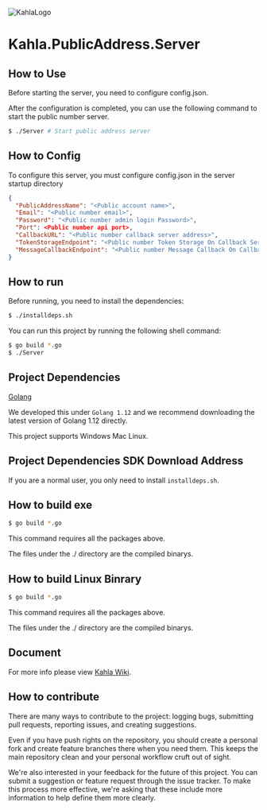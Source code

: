 ![KahlaLogo](https://raw.githubusercontent.com/AiursoftWeb/Kahla.App/dev/src/assets/144x144.png)

# Kahla.PublicAddress.Server

## How to Use

Before starting the server, you need to configure config.json.

After the configuration is completed, you can use the following command to start the public number server.

```bash
$ ./Server # Start public address server
```

## How to Config

To configure this server, you must configure config.json in the server startup directory

```json
{
  "PublicAddressName": "<Public account name>",
  "Email": "<Public number email>",
  "Password": "<Public number admin login Password>",
  "Port": <Public number api port>, 
  "CallbackURL": "<Public number callback server address>",
  "TokenStorageEndpoint": "<Public number Token Storage On Callback Server Endpoint>",
  "MessageCallbackEndpoint": "<Public number Message Callback On Callback Server Endpoint>"
}
```

## How to run

Before running, you need to install the dependencies:

```bash
$ ./installdeps.sh
```

You can run this project by running the following shell command:

```bash
$ go build *.go
$ ./Server
```

## Project Dependencies

[Golang](https://golang.org/)

We developed this under `Golang 1.12` and we recommend downloading the latest version of Golang 1.12 directly.

This project supports Windows Mac Linux.

## Project Dependencies SDK Download Address

If you are a normal user, you only need to install `installdeps.sh`.

## How to build exe

```bash
$ go build *.go
```

This command requires all the packages above.

The files under the ./ directory are the compiled binarys.

## How to build Linux Binrary

```bash
$ go build *.go
```

This command requires all the packages above.

The files under the ./ directory are the compiled binarys.

## Document

For more info please view [Kahla Wiki](https://wiki.aiursoft.com/ReadDoc/Kahla/What%20is%20Kahla.md).

## How to contribute

There are many ways to contribute to the project: logging bugs, submitting pull requests, reporting issues, and creating suggestions.

Even if you have push rights on the repository, you should create a personal fork and create feature branches there when you need them. This keeps the main repository clean and your personal workflow cruft out of sight.

We're also interested in your feedback for the future of this project. You can submit a suggestion or feature request through the issue tracker. To make this process more effective, we're asking that these include more information to help define them more clearly.
